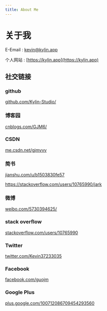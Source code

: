 ```yaml
---
title: About Me
---
```


# 关于我

E-Email : kevin@kylin.app

个人网站 : [https://kylin.app](https://kylin.app)


## 社交链接

### github

[github.com/Kylin-Studio/](https://github.com/Kylin-Studio/)

### 博客园

[cnblogs.com/GJM6/](http://www.cnblogs.com/GJM6/)

### CSDN
[me.csdn.net/gjmvvv](me.csdn.net/gjmvvv)

### 简书
[jianshu.com/u/b1503830fe57](https://www.jianshu.com/u/b1503830fe57)

https://stackoverflow.com/users/10765990/jark

### 微博

[weibo.com/5730394625/](https://www.weibo.com/5730394625/)

### stack overflow
[stackoverflow.com/users/10765990](https://stackoverflow.com/users/10765990)

### Twitter

[twitter.com/Kevin37233035](https://twitter.com/Kevin37233035)

### Facebook

[facebook.com/guojm](https://www.facebook.com/guojm)

### Google Plus
[plus.google.com/100712086709454293560](https://plus.google.com/100712086709454293560) 
